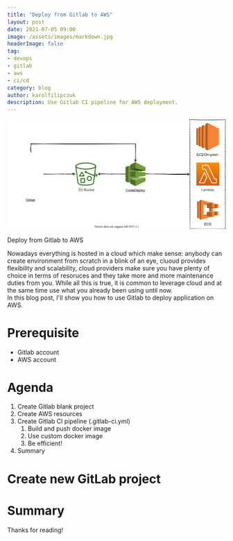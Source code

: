 ```yaml
---
title: "Deploy from Gitlab to AWS"
layout: post
date: 2021-07-05 09:00
image: /assets/images/markdown.jpg
headerImage: false
tag:
- devops
- gitlab
- aws
- ci/cd
category: blog
author: karolfilipczuk
description: Use Gitlab CI pipeline for AWS deployment.
---
```

![Gitlab to AWS diagram](../assets/gitlab-aws/gitlab-aws-deploy.svg)
<p class="bottom-caption">Deploy from Gitlab to AWS</p>

Nowadays everything is hosted in a cloud which make sense: anybody can create environment from scratch in a blink of an eye, cluoud provides flexibility and scalability, cloud providers make sure you have plenty of choice in terms of resoruces and they take more and more maintenance duties from you. While all this is true, it is common to leverage cloud and at the same time use what you already been using until now.
\
In this blog post, I'll show you how to use Gitlab to deploy application on AWS.

Prerequisite
============

* Gitlab account
* AWS account

Agenda
======

1. Create Gitlab blank project
2. Create AWS resources
3. Create Gitlab CI pipeline (.gitlab-ci.yml)
	1. Build and push docker image
	2. Use custom docker image
	3. Be efficient!
4. Summary

Create new GitLab project
=========================


Summary
====================================


Thanks for reading!
